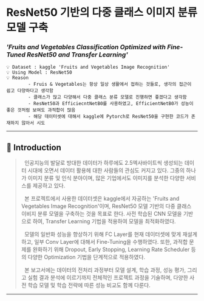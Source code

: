 # ResNet50 기반의 다중 클래스 이미지 분류 모델 구축
### ***'Fruits and Vegetables Classification Optimized with Fine-Tuned ResNet50 and Transfer Learning'***

    💡 Dataset : kaggle 'Fruits and Vegetables Image Recognition'
    💡 Using Model : ResNet50
    💡 Reason
            - Fruis & Vegetables는 항상 일상 생활에서 접하는 것들로, 생각의 접근이 쉽고 다양하다고 생각함
            - 클래스가 많고 다양해서 다중 클래스 분류 모델로 진행하면 좋겠다고 생각함
            - ResNet50과 EfficiecntNetB0를 사용하였고, EfficientNetB0가 성능이 좋은 것처럼 보여도 과적합이 많음
            - 해당 데이터셋에 대해서 kaggle에 Pytorch로 ResNet50을 구현한 코드가 존재하지 않아서 시도


---

## 📌 Introduction

> &nbsp;&nbsp;인공지능의 발달로 방대한 데이터가 하루에도 2.5엑사바이트씩 생성되는 데이터 시대에 오면서
> 데이터 활용헤 대한 사람들의 관심도 커지고 있다. 그중의 하나가 이미지 분류 및 인식 분야이며,
> 많은 기업에서도 이미지를 분석한 다양한 서비스를 제공하고 있다.   
>
> &nbsp;&nbsp;본 프로젝트에서 사용한 데이터셋은 kaggle에서 자공하는
> 'Fruits and Vegetables Image Recognition'이며,
> ResNet50 모델 기반의 다중 클래스 이비지 분류 모델을 구축하는 것을 목표로 한다.
> 사전 학습된 CNN 모델을 기반으로 하여, Transfer Learning 기법을 적용하여 모델을 최적화하였다.  
>  
> &nbsp;&nbsp;모델의 일반화 성능을 향상하기 위해 FC Layer를 현재 데이터셋에 맞게 재설계하고,
> 일부 Conv Layer에 대해서 Fine-Tuning을 수행하였다.
> 또한, 과적합 문제를 완화하기 위해 Dropout, Early Stopping, Learning Rate Scheduler 등의
> 다양한 Optimization 기법을 단계적으로 적용하였다.  
>
> &nbsp;&nbsp;본 보고서에는 데이터의 전처리 과정부터 모델 설계, 학습 과정, 성능 평가,
> 그리고 실험 결과 분석에 이르기까지 전체적인 프로젝트 과정을 기술하며,
> 다양한 사전 학습 모델 및 학습 전략에 따른 성능 비교도 함께 다룬다. 

---





